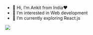 - 👋 Hi, I’m Ankit from India❤️
- 👀 I’m interested in Web development
- 🌱 I’m currently exploring React.js


![](https://komarev.com/ghpvc/?username=https://github.com/ankit8394&color=green)
<!---
ankit8394/ankit8394 is a ✨ special ✨ repository because its `README.md` (this file) appears on your GitHub profile.
You can click the Preview link to take a look at your changes.
--->
